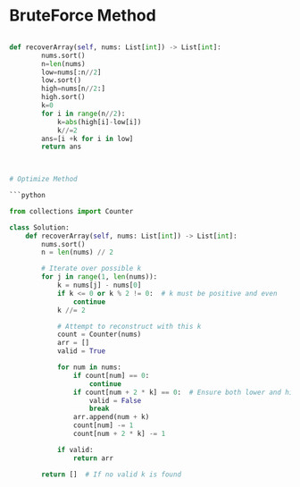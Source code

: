 # BruteForce Method

```python

def recoverArray(self, nums: List[int]) -> List[int]:
        nums.sort()
        n=len(nums)
        low=nums[:n//2]
        low.sort()
        high=nums[n//2:]
        high.sort()
        k=0
        for i in range(n//2):
            k=abs(high[i]-low[i])
            k//=2
        ans=[i +k for i in low]
        return ans

        

# Optimize Method

```python

from collections import Counter

class Solution:
    def recoverArray(self, nums: List[int]) -> List[int]:
        nums.sort()
        n = len(nums) // 2

        # Iterate over possible k
        for j in range(1, len(nums)):
            k = nums[j] - nums[0]
            if k <= 0 or k % 2 != 0:  # k must be positive and even
                continue
            k //= 2

            # Attempt to reconstruct with this k
            count = Counter(nums)
            arr = []
            valid = True

            for num in nums:
                if count[num] == 0:
                    continue
                if count[num + 2 * k] == 0:  # Ensure both lower and higher are valid
                    valid = False
                    break
                arr.append(num + k)
                count[num] -= 1
                count[num + 2 * k] -= 1

            if valid:
                return arr

        return []  # If no valid k is found
